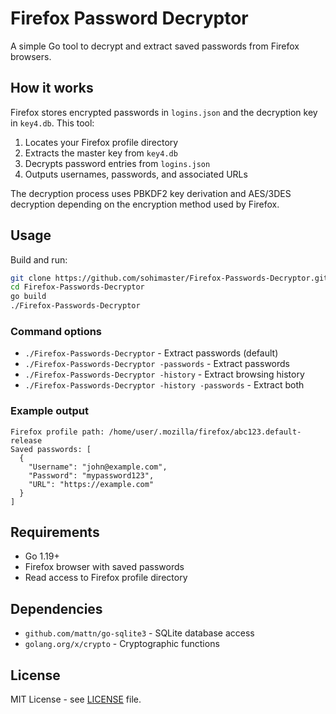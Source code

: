 # Firefox Password Decryptor

A simple Go tool to decrypt and extract saved passwords from Firefox browsers.

## How it works

Firefox stores encrypted passwords in `logins.json` and the decryption key in `key4.db`. This tool:

1. Locates your Firefox profile directory
2. Extracts the master key from `key4.db` 
3. Decrypts password entries from `logins.json`
4. Outputs usernames, passwords, and associated URLs

The decryption process uses PBKDF2 key derivation and AES/3DES decryption depending on the encryption method used by Firefox.

## Usage

Build and run:

```bash
git clone https://github.com/sohimaster/Firefox-Passwords-Decryptor.git
cd Firefox-Passwords-Decryptor
go build
./Firefox-Passwords-Decryptor
```

### Command options

- `./Firefox-Passwords-Decryptor` - Extract passwords (default)
- `./Firefox-Passwords-Decryptor -passwords` - Extract passwords  
- `./Firefox-Passwords-Decryptor -history` - Extract browsing history
- `./Firefox-Passwords-Decryptor -history -passwords` - Extract both

### Example output

```
Firefox profile path: /home/user/.mozilla/firefox/abc123.default-release
Saved passwords: [
  {
    "Username": "john@example.com",
    "Password": "mypassword123",
    "URL": "https://example.com"
  }
]
```

## Requirements

- Go 1.19+
- Firefox browser with saved passwords
- Read access to Firefox profile directory

## Dependencies

- `github.com/mattn/go-sqlite3` - SQLite database access
- `golang.org/x/crypto` - Cryptographic functions

## License

MIT License - see [LICENSE](LICENSE) file.

